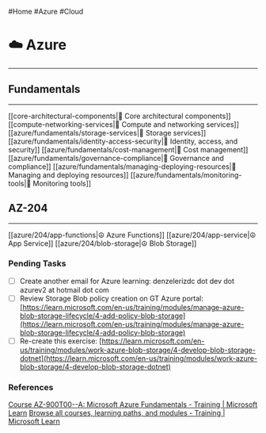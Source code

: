 #Home #Azure #Cloud
# ☁️ Azure
---

## Fundamentals
---

[[core-architectural-components|🕋 Core architectural components]]
[[compute-networking-services|🕋 Compute and networking services]]
[[azure/fundamentals/storage-services|🕋 Storage services]]
[[azure/fundamentals/identity-access-security|🕋 Identity, access, and security]]
[[azure/fundamentals/cost-management|🕋 Cost management]]
[[azure/fundamentals/governance-compliance|🕋 Governance and compliance]]
[[azure/fundamentals/managing-deploying-resources|🕋 Managing and deploying resources]]
[[azure/fundamentals/monitoring-tools|🕋 Monitoring tools]]

## AZ-204
---

[[azure/204/app-functions|☮ Azure Functions]]
[[azure/204/app-service|☮ App Service]]
[[azure/204/blob-storage|☮ Blob Storage]]

### Pending Tasks

- [ ] Create another email for Azure learning: denzelerizdc dot dev dot azurev2 at hotmail dot com
- [ ] Review Storage Blob policy creation on GT Azure portal: [https://learn.microsoft.com/en-us/training/modules/manage-azure-blob-storage-lifecycle/4-add-policy-blob-storage](https://learn.microsoft.com/en-us/training/modules/manage-azure-blob-storage-lifecycle/4-add-policy-blob-storage)
- [ ] Re-create this exercise: [https://learn.microsoft.com/en-us/training/modules/work-azure-blob-storage/4-develop-blob-storage-dotnet](https://learn.microsoft.com/en-us/training/modules/work-azure-blob-storage/4-develop-blob-storage-dotnet)

### References
[Course AZ-900T00--A: Microsoft Azure Fundamentals - Training | Microsoft Learn](https://learn.microsoft.com/en-us/training/courses/az-900t00)
[Browse all courses, learning paths, and modules - Training | Microsoft Learn](https://learn.microsoft.com/en-us/training/browse/?terms=AZ-204&resource_type=learning%20path)
